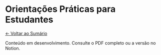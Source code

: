 # Orientações Práticas para Estudantes

[← Voltar ao Sumário](../README.md)

Conteúdo em desenvolvimento. Consulte o PDF completo ou a versão no Notion.
